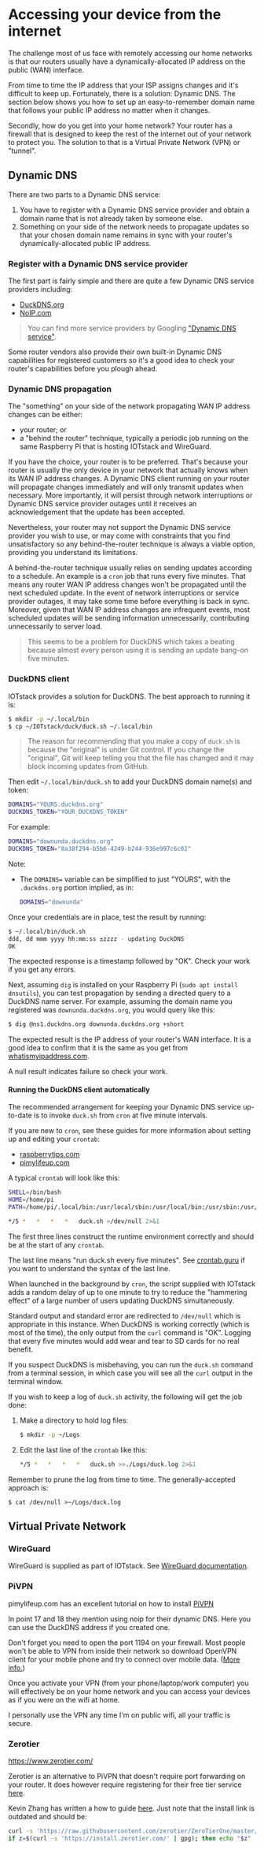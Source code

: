 # Accessing your device from the internet

The challenge most of us face with remotely accessing our home networks is that our routers usually have a dynamically-allocated IP address on the public (WAN) interface.

From time to time the IP address that your ISP assigns changes and it's difficult to keep up. Fortunately, there is a solution: Dynamic DNS. The section below shows you how to set up an easy-to-remember domain name that follows your public IP address no matter when it changes.

Secondly, how do you get into your home network? Your router has a firewall that is designed to keep the rest of the internet out of your network to protect you. The solution to that is a Virtual Private Network (VPN) or "tunnel". 

## <a name="dynamicDNS"> Dynamic DNS </a>

There are two parts to a Dynamic DNS service:

1. You have to register with a Dynamic DNS service provider and obtain a domain name that is not already taken by someone else.
2. Something on your side of the network needs to propagate updates so that your chosen domain name remains in sync with your router's dynamically-allocated public IP address.

### <a name="registerDDNS"> Register with a Dynamic DNS service provider </a>

The first part is fairly simple and there are quite a few Dynamic DNS service providers including:

* [DuckDNS.org](https://www.duckdns.org)
* [NoIP.com](https://www.noip.com)

> You can find more service providers by Googling ["Dynamic DNS service"](https://www.google.com/search?q=%22Dynamic%20DNS%20service%22).

Some router vendors also provide their own built-in Dynamic DNS capabilities for registered customers so it's a good idea to check your router's capabilities before you plough ahead.

### <a name="propagateDDNS"> Dynamic DNS propagation </a>

The "something" on your side of the network propagating WAN IP address changes can be either:

* your router; or
* a "behind the router" technique, typically a periodic job running on the same Raspberry Pi that is hosting IOTstack and WireGuard.

If you have the choice, your router is to be preferred. That's because your router is usually the only device in your network that actually knows when its WAN IP address changes. A Dynamic DNS client running on your router will propagate changes immediately and will only transmit updates when necessary. More importantly, it will persist through network interruptions or Dynamic DNS service provider outages until it receives an acknowledgement that the update has been accepted.

Nevertheless, your router may not support the Dynamic DNS service provider you wish to use, or may come with constraints that you find unsatisfactory so any behind-the-router technique is always a viable option, providing you understand its limitations.

A behind-the-router technique usually relies on sending updates according to a schedule. An example is a `cron` job that runs every five minutes. That means any router WAN IP address changes won't be propagated until the next scheduled update. In the event of network interruptions or service provider outages, it may take some time before everything is back in sync. Moreover, given that WAN IP address changes are infrequent events, most scheduled updates will be sending information unnecessarily, contributing unnecessarily to server load.

> This seems to be a problem for DuckDNS which takes a beating because almost every person using it is sending an update bang-on five minutes.

### <a name="duckDNSclient"> DuckDNS client </a>

IOTstack provides a solution for DuckDNS. The best approach to running it is:

```bash
$ mkdir -p ~/.local/bin
$ cp ~/IOTstack/duck/duck.sh ~/.local/bin
```

> The reason for recommending that you make a copy of `duck.sh` is because the "original" is under Git control. If you change the "original", Git will keep telling you that the file has changed and it may block incoming updates from GitHub.

Then edit `~/.local/bin/duck.sh` to add your DuckDNS domain name(s) and token:

```bash
DOMAINS="YOURS.duckdns.org"
DUCKDNS_TOKEN="YOUR_DUCKDNS_TOKEN"
```

For example:

```bash
DOMAINS="downunda.duckdns.org"
DUCKDNS_TOKEN="8a38f294-b5b6-4249-b244-936e997c6c02"
```

Note:

* The `DOMAINS=` variable can be simplified to just "YOURS", with the `.duckdns.org` portion implied, as in:

	```bash
	DOMAINS="downunda"
	```

Once your credentials are in place, test the result by running:

```bash
$ ~/.local/bin/duck.sh
ddd, dd mmm yyyy hh:mm:ss ±zzzz - updating DuckDNS
OK
```

The expected response is a timestamp followed by "OK". Check your work if you get any errors.

Next, assuming `dig` is installed on your Raspberry Pi (`sudo apt install dnsutils`), you can test propagation by sending a directed query to a DuckDNS name server. For example, assuming the domain name you registered was `downunda.duckdns.org`, you would query like this:

```bash
$ dig @ns1.duckdns.org downunda.duckdns.org +short
```

The expected result is the IP address of your router's WAN interface. It is a good idea to confirm that it is the same as you get from [whatismyipaddress.com](https://whatismyipaddress.com).

A null result indicates failure so check your work.

#### <a name="duckDNSauto"> Running the DuckDNS client automatically </a>

The recommended arrangement for keeping your Dynamic DNS service up-to-date is to invoke `duck.sh` from `cron` at five minute intervals.

If you are new to `cron`, see these guides for more information about setting up and editing your `crontab`:

* [raspberrytips.com](https://raspberrytips.com/schedule-task-raspberry-pi/)
* [pimylifeup.com](https://pimylifeup.com/cron-jobs-and-crontab/)

A typical `crontab` will look like this:

```bash
SHELL=/bin/bash
HOME=/home/pi
PATH=/home/pi/.local/bin:/usr/local/sbin:/usr/local/bin:/usr/sbin:/usr/bin:/sbin:/bin

*/5	*	*	*	*	duck.sh >/dev/null 2>&1
```

The first three lines construct the runtime environment correctly and should be at the start of any `crontab`.

The last line means "run duck.sh every five minutes". See [crontab.guru](https://crontab.guru/#*/5_*_*_*_*) if you want to understand the syntax of the last line.

When launched in the background by `cron`, the script supplied with IOTstack adds a random delay of up to one minute to try to reduce the "hammering effect" of a large number of users updating DuckDNS simultaneously.

Standard output and standard error are redirected to `/dev/null` which is appropriate in this instance. When DuckDNS is working correctly (which is most of the time), the only output from the `curl` command is "OK". Logging that every five minutes would add wear and tear to SD cards for no real benefit.

If you suspect DuckDNS is misbehaving, you can run the `duck.sh` command from a terminal session, in which case you will see all the `curl` output in the terminal window.

If you wish to keep a log of `duck.sh` activity, the following will get the job done:

1. Make a directory to hold log files:

	```bash
	$ mkdir -p ~/Logs
	```

2. Edit the last line of the `crontab` like this:

	```bash
	*/5	*	*	*	*	duck.sh >>./Logs/duck.log 2>&1
	```

Remember to prune the log from time to time. The generally-accepted approach is:

```
$ cat /dev/null >~/Logs/duck.log
```

## Virtual Private Network

### WireGuard

WireGuard is supplied as part of IOTstack. See [WireGuard documentation](https://sensorsiot.github.io/IOTstack/Containers/WireGuard.html).

### PiVPN

pimylifeup.com has an excellent tutorial on how to install [PiVPN](https://pimylifeup.com/raspberry-pi-vpn-server/)

In point 17 and 18 they mention using noip for their dynamic DNS. Here you can use the DuckDNS address if you created one.

Don't forget you need to open the port 1194 on your firewall. Most people won't be able to VPN from inside their network so download OpenVPN client for your mobile phone and try to connect over mobile data. ([More info.](https://en.wikipedia.org/wiki/Hairpinning))

Once you activate your VPN (from your phone/laptop/work computer) you will effectively be on your home network and you can access your devices as if you were on the wifi at home.

I personally use the VPN any time I'm on public wifi, all your traffic is secure.

### Zerotier

https://www.zerotier.com/

Zerotier is an alternative to PiVPN that doesn't require port forwarding on your router. It does however require registering for their free tier service [here](https://my.zerotier.com/login). 

Kevin Zhang has written a how to guide [here](https://iamkelv.in/blog/2017/06/zerotier.html). Just note that the install link is outdated and should be:

```bash
curl -s 'https://raw.githubusercontent.com/zerotier/ZeroTierOne/master/doc/contact%40zerotier.com.gpg' | gpg --import && \
if z=$(curl -s 'https://install.zerotier.com/' | gpg); then echo "$z" | sudo bash; fi
```
